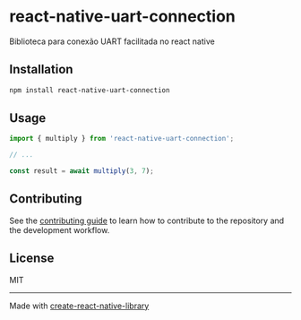 # react-native-uart-connection

Biblioteca para conexão UART facilitada no react native

## Installation

```sh
npm install react-native-uart-connection
```

## Usage


```js
import { multiply } from 'react-native-uart-connection';

// ...

const result = await multiply(3, 7);
```


## Contributing

See the [contributing guide](CONTRIBUTING.md) to learn how to contribute to the repository and the development workflow.

## License

MIT

---

Made with [create-react-native-library](https://github.com/callstack/react-native-builder-bob)

